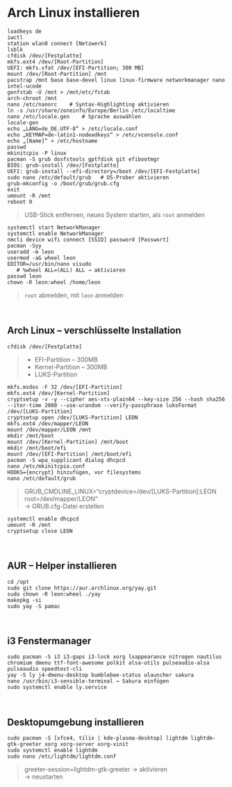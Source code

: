 # Arch Linux installieren
```
loadkeys de
iwctl
station wlan0 connect [Netzwerk]
lsblk
cfdisk /dev/[Festplatte]
mkfs.ext4 /dev/[Root-Partition]
UEFI: mkfs.vfat /dev/[EFI-Partition; 300 MB]
mount /dev/[Root-Partition] /mnt
pacstrap /mnt base base-devel linux linux-firmware networkmanager nano intel-ucode
genfstab -U /mnt > /mnt/etc/fstab
arch-chroot /mnt
nano /etc/nanorc    # Syntax-Highlighting aktivieren
ln -s /usr/share/zoneinfo/Europe/Berlin /etc/localtime
nano /etc/locale.gen    # Sprache auswählen
locale-gen
echo „LANG=de_DE.UTF-8“ > /etc/locale.conf
echo „KEYMAP=de-latin1-nodeadkeys“ > /etc/vconsole.conf
echo „[Name]“ > /etc/hostname
passwd
mkinitcpio -P linux
pacman -S grub dosfstools gptfdisk git efibootmgr
BIOS: grub-install /dev/[Festplatte] 
UEFI: grub-install --efi-directory=/boot /dev/[EFI-Festplatte]
sudo nano /etc/default/grub   # OS-Prober aktivieren
grub-mkconfig -o /boot/grub/grub.cfg
exit
umount -R /mnt
reboot 0
```
> USB-Stick entfernen, neues System starten, als `root` anmelden
```
systemctl start NetworkManager
systemctl enable NetworkManager
nmcli device wifi connect [SSID] password [Passwort]
pacman -Syy
useradd -m leon
usermod -aG wheel leon
EDITOR=/usr/bin/nano visudo
   # %wheel ALL=(ALL) ALL → aktivieren
passwd leon
chown -R leon:wheel /home/leon
```
> `root` abmelden, mit `leon` anmelden
<br />

## Arch Linux – verschlüsselte Installation
```
cfdisk /dev/[Festplatte]
```
> - EFI-Partition – 300MB
> - Kernel-Partition – 300MB
> - LUKS-Partition
```
mkfs.msdos -F 32 /dev/[EFI-Partition]
mkfs.ext4 /dev/[Kernel-Partition]
cryptsetup -v -y --cipher aes-xts-plain64 --key-size 256 --hash sha256 --iter-time 2000 --use-urandom --verify-passphrase luksFormat /dev/[LUKS-Partition] 
cryptsetup open /dev/[LUKS-Partition] LEON
mkfs.ext4 /dev/mapper/LEON
mount /dev/mapper/LEON /mnt
mkdir /mnt/boot
mount /dev/[Kernel-Partition] /mnt/boot
mkdir /mnt/boot/efi
mount /dev/[EFI-Partition] /mnt/boot/efi
pacman -S wpa_supplicant dialog dhcpcd
nano /etc/mkinitcpio.conf
HOOKS={encrypt} hinzufügen, vor filesystems
nano /etc/default/grub
```
> GRUB_CMDLINE_LINUX=“cryptdevice=/dev/[LUKS-Partition]:LEON root=/dev/mapper/LEON“ </br>
> → GRUB.cfg-Datei erstellen
```
systemctl enable dhcpcd
umount -R /mnt
cryptsetup close LEON
```
</br>

## AUR – Helper installieren
```
cd /opt
sudo git clone https://aur.archlinux.org/yay.git
sudo chown -R leon:wheel ./yay
makepkg -si
sudo yay -S pamac
```
</br>

## i3 Fenstermanager
```
sudo pacman -S i3 i3-gaps i3-lock xorg lxappearance nitrogen nautilus chromium dmenu ttf-font-awesome polkit alsa-utils pulseaudio-alsa pulseaudio speedtest-cli
yay -S ly j4-dmenu-desktop bumblebee-status ulauncher sakura
nano /usr/bin/i3-sensible-terminal → Sakura einfügen
sudo systemctl enable ly.service
```
</br>

## Desktopumgebung installieren
```
sudo pacman -S [xfce4, tilix | kde-plasma-desktop] lightdm lightdm-gtk-greeter xorg xorg-server xorg-xinit
sudo systemctl enable lightdm
sudo nano /etc/lightdm/lightdm.conf
```
> greeter-session=lightdm-gtk-greeter → aktivieren </br>
> → neustarten

